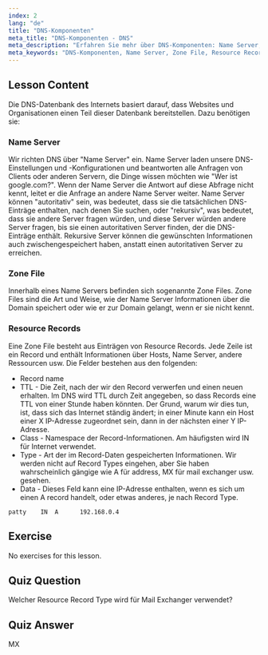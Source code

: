 ```yaml
---
index: 2
lang: "de"
title: "DNS-Komponenten"
meta_title: "DNS-Komponenten - DNS"
meta_description: "Erfahren Sie mehr über DNS-Komponenten: Name Server, Zone Files und Resource Records. Verstehen Sie, wie DNS für Anfänger funktioniert. Beginnen Sie Ihre Linux-Netzwerkreise!"
meta_keywords: "DNS-Komponenten, Name Server, Zone File, Resource Records, DNS-Tutorial, Linux-Netzwerk, Anfängerleitfaden"
---
```


## Lesson Content

Die DNS-Datenbank des Internets basiert darauf, dass Websites und Organisationen einen Teil dieser Datenbank bereitstellen. Dazu benötigen sie:

### Name Server

Wir richten DNS über "Name Server" ein. Name Server laden unsere DNS-Einstellungen und -Konfigurationen und beantworten alle Anfragen von Clients oder anderen Servern, die Dinge wissen möchten wie "Wer ist google.com?". Wenn der Name Server die Antwort auf diese Abfrage nicht kennt, leitet er die Anfrage an andere Name Server weiter. Name Server können "autoritativ" sein, was bedeutet, dass sie die tatsächlichen DNS-Einträge enthalten, nach denen Sie suchen, oder "rekursiv", was bedeutet, dass sie andere Server fragen würden, und diese Server würden andere Server fragen, bis sie einen autoritativen Server finden, der die DNS-Einträge enthält. Rekursive Server können die gewünschten Informationen auch zwischengespeichert haben, anstatt einen autoritativen Server zu erreichen.

### Zone File

Innerhalb eines Name Servers befinden sich sogenannte Zone Files. Zone Files sind die Art und Weise, wie der Name Server Informationen über die Domain speichert oder wie er zur Domain gelangt, wenn er sie nicht kennt.

### Resource Records

Eine Zone File besteht aus Einträgen von Resource Records. Jede Zeile ist ein Record und enthält Informationen über Hosts, Name Server, andere Ressourcen usw. Die Felder bestehen aus den folgenden:

- Record name
- TTL - Die Zeit, nach der wir den Record verwerfen und einen neuen erhalten. Im DNS wird TTL durch Zeit angegeben, so dass Records eine TTL von einer Stunde haben könnten. Der Grund, warum wir dies tun, ist, dass sich das Internet ständig ändert; in einer Minute kann ein Host einer X IP-Adresse zugeordnet sein, dann in der nächsten einer Y IP-Adresse.
- Class - Namespace der Record-Informationen. Am häufigsten wird IN für Internet verwendet.
- Type - Art der im Record-Daten gespeicherten Informationen. Wir werden nicht auf Record Types eingehen, aber Sie haben wahrscheinlich gängige wie A für address, MX für mail exchanger usw. gesehen.
- Data - Dieses Feld kann eine IP-Adresse enthalten, wenn es sich um einen A record handelt, oder etwas anderes, je nach Record Type.

```plaintext
patty    IN  A      192.168.0.4
```

## Exercise

No exercises for this lesson.

## Quiz Question

Welcher Resource Record Type wird für Mail Exchanger verwendet?

## Quiz Answer

MX
